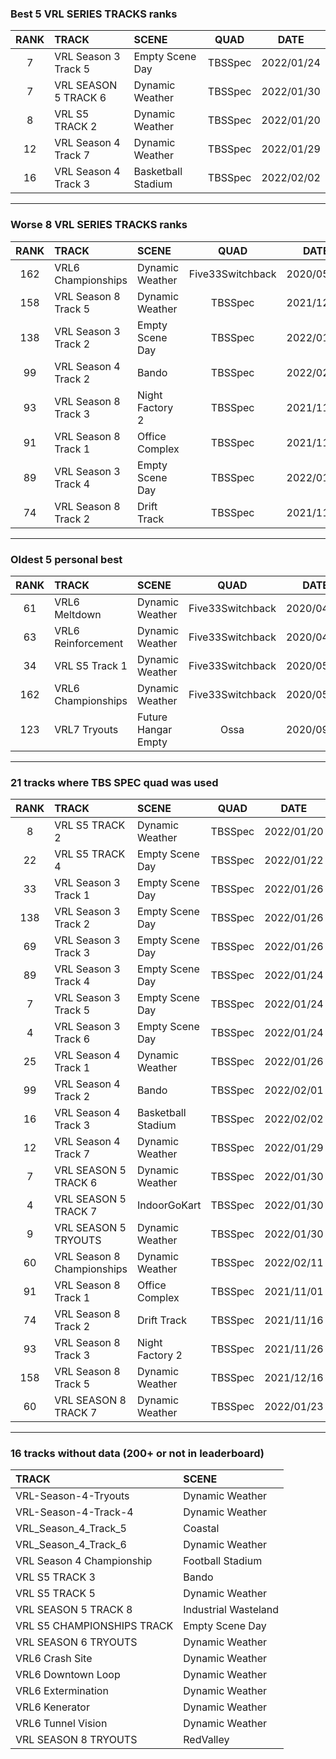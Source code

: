 ### Best 5 VRL SERIES TRACKS ranks
|RANK|TRACK|SCENE|QUAD|DATE|
|:---:|:---|:---|:---:|:---:|
|7|VRL Season 3 Track 5|Empty Scene Day|TBSSpec|2022/01/24|
|7|VRL SEASON 5 TRACK 6|Dynamic Weather|TBSSpec|2022/01/30|
|8|VRL S5 TRACK 2|Dynamic Weather|TBSSpec|2022/01/20|
|12|VRL Season 4 Track 7|Dynamic Weather|TBSSpec|2022/01/29|
|16|VRL Season 4 Track 3|Basketball Stadium|TBSSpec|2022/02/02|
---
### Worse 8 VRL SERIES TRACKS ranks
|RANK|TRACK|SCENE|QUAD|DATE|
|:---:|:---|:---|:---:|:---:|
|162|VRL6 Championships|Dynamic Weather|Five33Switchback|2020/05/05|
|158|VRL Season 8 Track 5|Dynamic Weather|TBSSpec|2021/12/16|
|138|VRL Season 3 Track 2|Empty Scene Day|TBSSpec|2022/01/26|
|99|VRL Season 4 Track 2|Bando|TBSSpec|2022/02/01|
|93|VRL Season 8 Track 3|Night Factory 2|TBSSpec|2021/11/26|
|91|VRL Season 8 Track 1|Office Complex|TBSSpec|2021/11/01|
|89|VRL Season 3 Track 4|Empty Scene Day|TBSSpec|2022/01/24|
|74|VRL Season 8 Track 2|Drift Track|TBSSpec|2021/11/16|
---
### Oldest 5 personal best
|RANK|TRACK|SCENE|QUAD|DATE|
|:---:|:---|:---|:---:|:---:|
|61|VRL6 Meltdown|Dynamic Weather|Five33Switchback|2020/04/12|
|63|VRL6 Reinforcement|Dynamic Weather|Five33Switchback|2020/04/12|
|34|VRL S5 Track 1|Dynamic Weather|Five33Switchback|2020/05/04|
|162|VRL6 Championships|Dynamic Weather|Five33Switchback|2020/05/05|
|123|VRL7 Tryouts|Future Hangar Empty|Ossa|2020/09/13|
---
### 21 tracks where TBS SPEC quad was used
|RANK|TRACK|SCENE|QUAD|DATE|
|:---:|:---|:---|:---:|:---:|
|8|VRL S5 TRACK 2|Dynamic Weather|TBSSpec|2022/01/20|
|22|VRL S5 TRACK 4|Empty Scene Day|TBSSpec|2022/01/22|
|33|VRL Season 3 Track 1|Empty Scene Day|TBSSpec|2022/01/26|
|138|VRL Season 3 Track 2|Empty Scene Day|TBSSpec|2022/01/26|
|69|VRL Season 3 Track 3|Empty Scene Day|TBSSpec|2022/01/26|
|89|VRL Season 3 Track 4|Empty Scene Day|TBSSpec|2022/01/24|
|7|VRL Season 3 Track 5|Empty Scene Day|TBSSpec|2022/01/24|
|4|VRL Season 3 Track 6|Empty Scene Day|TBSSpec|2022/01/24|
|25|VRL Season 4 Track 1|Dynamic Weather|TBSSpec|2022/01/26|
|99|VRL Season 4 Track 2|Bando|TBSSpec|2022/02/01|
|16|VRL Season 4 Track 3|Basketball Stadium|TBSSpec|2022/02/02|
|12|VRL Season 4 Track 7|Dynamic Weather|TBSSpec|2022/01/29|
|7|VRL SEASON 5 TRACK 6|Dynamic Weather|TBSSpec|2022/01/30|
|4|VRL SEASON 5 TRACK 7|IndoorGoKart|TBSSpec|2022/01/30|
|9|VRL SEASON 5 TRYOUTS|Dynamic Weather|TBSSpec|2022/01/30|
|60|VRL Season 8 Championships|Dynamic Weather|TBSSpec|2022/02/11|
|91|VRL Season 8 Track 1|Office Complex|TBSSpec|2021/11/01|
|74|VRL Season 8 Track 2|Drift Track|TBSSpec|2021/11/16|
|93|VRL Season 8 Track 3|Night Factory 2|TBSSpec|2021/11/26|
|158|VRL Season 8 Track 5|Dynamic Weather|TBSSpec|2021/12/16|
|60|VRL SEASON 8 TRACK 7|Dynamic Weather|TBSSpec|2022/01/23|
---
### 16 tracks without data (200+ or not in leaderboard)
|TRACK|SCENE|
|:---|:---|
|VRL-Season-4-Tryouts|Dynamic Weather|
|VRL-Season-4-Track-4|Dynamic Weather|
|VRL_Season_4_Track_5|Coastal|
|VRL_Season_4_Track_6|Dynamic Weather|
|VRL Season 4 Championship|Football Stadium|
|VRL S5 TRACK 3|Bando|
|VRL S5 TRACK 5|Dynamic Weather|
|VRL SEASON 5 TRACK 8|Industrial Wasteland|
|VRL S5 CHAMPIONSHIPS TRACK|Empty Scene Day|
|VRL SEASON 6 TRYOUTS|Dynamic Weather|
|VRL6 Crash Site|Dynamic Weather|
|VRL6 Downtown Loop|Dynamic Weather|
|VRL6 Extermination|Dynamic Weather|
|VRL6 Kenerator|Dynamic Weather|
|VRL6 Tunnel Vision|Dynamic Weather|
|VRL SEASON 8 TRYOUTS|RedValley|
